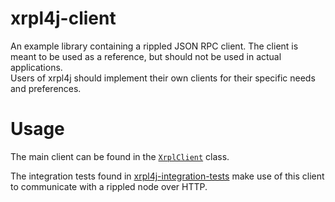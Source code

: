 # xrpl4j-client
An example library containing a rippled JSON RPC client. The client is meant to be used as a reference, but should not be used in actual applications.  
Users of xrpl4j should implement their own clients for their specific needs and preferences.

# Usage
The main client can be found in the [`XrplClient`](https://github.com/ripple/xrpl4j/blob/master/xrpl4j-client/src/main/java/com/ripple/xrpl4j/client/XrplClient.java) class. 

The integration tests found in [xrpl4j-integration-tests](https://github.com/ripple/xrpl4j/tree/master/xrpl4j-integration-tests/src/test/java/com/ripple/xrpl4j/tests) make use of this client to communicate with a rippled node over HTTP.

